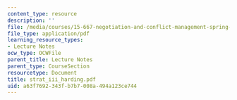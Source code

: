 ```yaml
---
content_type: resource
description: ''
file: /media/courses/15-667-negotiation-and-conflict-management-spring-2001/a63f7692343fb7b7008a494a123ce744_strat_iii_harding.pdf
file_type: application/pdf
learning_resource_types:
- Lecture Notes
ocw_type: OCWFile
parent_title: Lecture Notes
parent_type: CourseSection
resourcetype: Document
title: strat_iii_harding.pdf
uid: a63f7692-343f-b7b7-008a-494a123ce744
---
```

